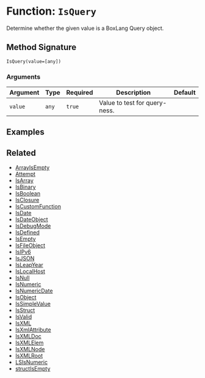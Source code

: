 [comment]: # (Note: This documentation is generated dynamically in the build process.  To modify the contents, change the javadoc on the _invoke method of the BIF class)

# Function: `IsQuery`

Determine whether the given value is a BoxLang Query object.

## Method Signature

```
IsQuery(value=[any])
```

### Arguments


| Argument | Type | Required | Description | Default |
|----------|------|----------|-------------|---------|
| `value` | `any` | `true` | Value to test for query-ness. |  |

## Examples



## Related

  * [ArrayIsEmpty](./ArrayIsEmpty.md)
  * [Attempt](./Attempt.md)
  * [IsArray](./IsArray.md)
  * [IsBinary](./IsBinary.md)
  * [IsBoolean](./IsBoolean.md)
  * [IsClosure](./IsClosure.md)
  * [IsCustomFunction](./IsCustomFunction.md)
  * [IsDate](./IsDate.md)
  * [IsDateObject](./IsDateObject.md)
  * [IsDebugMode](./IsDebugMode.md)
  * [IsDefined](./IsDefined.md)
  * [IsEmpty](./IsEmpty.md)
  * [IsFileObject](./IsFileObject.md)
  * [IsIPv6](./IsIPv6.md)
  * [IsJSON](./IsJSON.md)
  * [IsLeapYear](./IsLeapYear.md)
  * [IsLocalHost](./IsLocalHost.md)
  * [IsNull](./IsNull.md)
  * [IsNumeric](./IsNumeric.md)
  * [IsNumericDate](./IsNumericDate.md)
  * [IsObject](./IsObject.md)
  * [IsSimpleValue](./IsSimpleValue.md)
  * [IsStruct](./IsStruct.md)
  * [IsValid](./IsValid.md)
  * [IsXML](./IsXML.md)
  * [IsXmlAttribute](./IsXmlAttribute.md)
  * [IsXMLDoc](./IsXMLDoc.md)
  * [IsXMLElem](./IsXMLElem.md)
  * [IsXMLNode](./IsXMLNode.md)
  * [IsXMLRoot](./IsXMLRoot.md)
  * [LSIsNumeric](./LSIsNumeric.md)
  * [structIsEmpty](./structIsEmpty.md)
